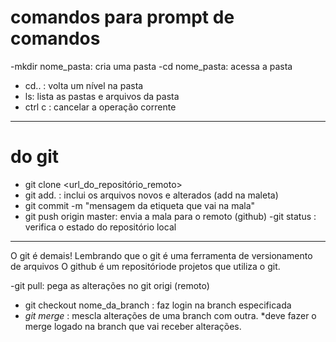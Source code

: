 # comandos para prompt de comandos

-mkdir nome_pasta: cria uma pasta
-cd nome_pasta: acessa a pasta
- cd.. : volta um nível na pasta
- ls: lista as pastas e arquivos da pasta
- ctrl c : cancelar a operação corrente
-----

# do git
- git clone <url_do_repositório_remoto>
- git add. : inclui os arquivos novos e alterados (add na maleta)
- git commit -m "mensagem da etiqueta que vai na mala"
- git push origin master: envia a mala para o remoto (github)
-git status : verifica o estado do repositório local

----

O git é demais!
	Lembrando que o git é uma ferramenta de versionamento de arquivos
	O github é um repositóriode projetos que utiliza o git.

-git pull: pega as alterações no git origi (remoto)
- git checkout nome_da_branch : faz login na branch especificada
- *git merge* : mescla alterações de uma branch com outra.
 *deve fazer o merge logado na branch que vai receber alterações.
 


